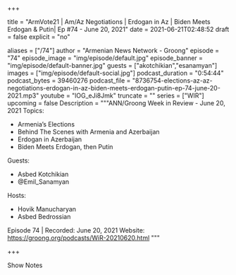 
+++

title = "ArmVote21 | Am/Az Negotiations | Erdogan in Az | Biden Meets Erdogan & Putin| Ep #74 - June 20, 2021"
date = 2021-06-21T02:48:52
draft = false
explicit = "no"

aliases = ["/74"]
author = "Armenian News Network - Groong"
episode = "74"
episode_image = "img/episode/default.jpg"
episode_banner = "img/episode/default-banner.jpg"
guests = ["akotchikian","esanamyan"]
images = ["img/episode/default-social.jpg"]
podcast_duration = "0:54:44"
podcast_bytes = 39460276
podcast_file = "8736754-elections-az-az-negotiations-erdogan-in-az-biden-meets-erdogan-putin-ep-74-june-20-2021.mp3"
youtube = "lOG_eJi8Jmk"
truncate = ""
series = ["WIR"]
upcoming = false
Description = """ANN/Groong Week in Review - June 20, 2021
Topics:
* Armenia’s Elections
* Behind The Scenes with Armenia and Azerbaijan
* Erdogan in Azerbaijan
* Biden Meets Erdogan, then Putin

Guests:
* Asbed Kotchikian
* @Emil_Sanamyan

Hosts:
* Hovik Manucharyan
* Asbed Bedrossian


Episode 74 | Recorded: June 20, 2021
Website: https://groong.org/podcasts/WiR-20210620.html
"""

+++

Show Notes

